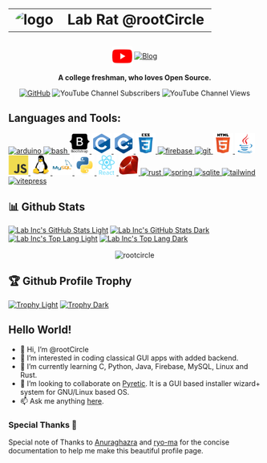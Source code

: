 <h1 align="center"> 
  <table>
    <tr>
      <td>
        <img style="border-radius: 100%;" alt="logo" src="https://avatars.githubusercontent.com/u/35325046?v=4" height="120">
      </td>
      <td>
        Lab Rat @rootCircle
      </td>
    </tr>
  </table>
</h1>
<div align="center">
<a href="https://www.youtube.com/@12thprogrammr99"><img align="center" src="https://github.com/rootCircle/rootCircle/raw/main/res/youtube.png" alt="Youtube" height="40px"/></a>
<a href="https://rootcircle.github.io/blog/"><img align="center" src="https://github.com/rootCircle/rootCircle/raw/main/res/blogger.ico" alt="Blog" height="30px"/></a>
<!-- <a href="https://linkedin.com/"><img align="center" src="https://github.com/rootCircle/rootCircle/raw/main/res/linkedin.ico" alt="LinkedIn" height="30px"/></a> -->

<strong>A college freshman, who loves Open Source.</strong>

  <a href="https://github.com/rootCircle"><img src="https://img.shields.io/github/followers/rootCircle?label=follow&style=social" alt="GitHub"></a>
  <img src="https://img.shields.io/youtube/channel/subscribers/UC4vCUJ5_aMu7C3E4Vvw-lTA?style=social" alt="YouTube Channel Subscribers">
  <img src="https://img.shields.io/youtube/channel/views/UC4vCUJ5_aMu7C3E4Vvw-lTA?style=social" alt="YouTube Channel Views">
</div>

## Languages and Tools:
<p align="left"> <a href="https://www.arduino.cc/" target="_blank" rel="noreferrer"> <img src="https://cdn.worldvectorlogo.com/logos/arduino-1.svg" alt="arduino" width="40" height="40"/> </a> <a href="https://www.gnu.org/software/bash/" target="_blank" rel="noreferrer"> <img src="https://raw.githubusercontent.com/odb/official-bash-logo/master/assets/Logos/Icons/PNG/64x64.png" alt="bash" width="40" height="40"/> </a> <a href="https://getbootstrap.com" target="_blank" rel="noreferrer"> <img src="https://raw.githubusercontent.com/devicons/devicon/master/icons/bootstrap/bootstrap-plain-wordmark.svg" alt="bootstrap" width="40" height="40"/> </a> <a href="https://www.cprogramming.com/" target="_blank" rel="noreferrer"> <img src="https://raw.githubusercontent.com/devicons/devicon/master/icons/c/c-original.svg" alt="c" width="40" height="40"/> </a> <a href="https://www.w3schools.com/cpp/" target="_blank" rel="noreferrer"> <img src="https://raw.githubusercontent.com/devicons/devicon/master/icons/cplusplus/cplusplus-original.svg" alt="cplusplus" width="40" height="40"/> </a> <a href="https://www.w3schools.com/css/" target="_blank" rel="noreferrer"> <img src="https://raw.githubusercontent.com/devicons/devicon/master/icons/css3/css3-original-wordmark.svg" alt="css3" width="40" height="40"/> </a> <a href="https://firebase.google.com/" target="_blank" rel="noreferrer"> <img src="https://www.vectorlogo.zone/logos/firebase/firebase-icon.svg" alt="firebase" width="40" height="40"/> </a> <a href="https://git-scm.com/" target="_blank" rel="noreferrer"> <img src="https://www.vectorlogo.zone/logos/git-scm/git-scm-icon.svg" alt="git" width="40" height="40"/> </a> <a href="https://www.w3.org/html/" target="_blank" rel="noreferrer"> <img src="https://raw.githubusercontent.com/devicons/devicon/master/icons/html5/html5-original-wordmark.svg" alt="html5" width="40" height="40"/> </a> <a href="https://www.java.com" target="_blank" rel="noreferrer"> <img src="https://raw.githubusercontent.com/devicons/devicon/master/icons/java/java-original.svg" alt="java" width="40" height="40"/> </a> <a href="https://developer.mozilla.org/en-US/docs/Web/JavaScript" target="_blank" rel="noreferrer"> <img src="https://raw.githubusercontent.com/devicons/devicon/master/icons/javascript/javascript-original.svg" alt="javascript" width="40" height="40"/> </a> <a href="https://www.linux.org/" target="_blank" rel="noreferrer"> <img src="https://raw.githubusercontent.com/devicons/devicon/master/icons/linux/linux-original.svg" alt="linux" width="40" height="40"/> </a> <a href="https://www.mysql.com/" target="_blank" rel="noreferrer"> <img src="https://raw.githubusercontent.com/devicons/devicon/master/icons/mysql/mysql-original-wordmark.svg" alt="mysql" width="40" height="40"/> </a> <a href="https://www.python.org" target="_blank" rel="noreferrer"> <img src="https://raw.githubusercontent.com/devicons/devicon/master/icons/python/python-original.svg" alt="python" width="40" height="40"/> </a> <a href="https://reactjs.org/" target="_blank" rel="noreferrer"> <img src="https://raw.githubusercontent.com/devicons/devicon/master/icons/react/react-original-wordmark.svg" alt="react" width="40" height="40"/> </a> <a href="https://www.ruby-lang.org/en/" target="_blank" rel="noreferrer"> <img src="https://raw.githubusercontent.com/devicons/devicon/master/icons/ruby/ruby-original.svg" alt="ruby" width="40" height="40"/> </a> <a href="https://www.rust-lang.org" target="_blank" rel="noreferrer"> <img src="https://img.icons8.com/?size=512&id=t7vIvDXazOGO&format=png" alt="rust" width="40" height="40"/> </a> <a href="https://spring.io/" target="_blank" rel="noreferrer"> <img src="https://www.vectorlogo.zone/logos/springio/springio-icon.svg" alt="spring" width="40" height="40"/> </a> <a href="https://www.sqlite.org/" target="_blank" rel="noreferrer"> <img src="https://www.vectorlogo.zone/logos/sqlite/sqlite-icon.svg" alt="sqlite" width="40" height="40"/> </a> <a href="https://tailwindcss.com/" target="_blank" rel="noreferrer"> <img src="https://www.vectorlogo.zone/logos/tailwindcss/tailwindcss-icon.svg" alt="tailwind" width="40" height="40"/> </a> <a href="https://vitepress.dev/" target="_blank" rel="noreferrer"> <img src="https://raw.githubusercontent.com/AliasIO/wappalyzer/master/src/drivers/webextension/images/icons/VuePress.svg" alt="vitepress" width="40" height="40"/> </a> </p>

## 📊 Github Stats
<!-- Github Stats -->
[![Lab Inc's GitHub Stats Light](https://github-readme-stats.vercel.app/api?username=rootCircle&count_private=true&show_icons=true&theme=buefy&hide_border=true#gh-light-mode-only)](https://github.com/rootCircle/#gh-light-mode-only) 
[![Lab Inc's GitHub Stats Dark](https://github-readme-stats.vercel.app/api?username=rootCircle&count_private=true&show_icons=true&theme=radical&hide_border=true#gh-dark-mode-only)](https://github.com/rootCircle/#gh-dark-mode-only) 
<span></span> 
[![Lab Inc's Top Lang Light](https://github-readme-stats.vercel.app/api/top-langs/?username=rootCircle&langs_count=8&count_private=true&layout=compact&theme=buefy&hide_border=true#gh-light-mode-only)](https://github.com/rootCircle/#gh-light-mode-only) 
[![Lab Inc's Top Lang Dark](https://github-readme-stats.vercel.app/api/top-langs/?username=rootCircle&langs_count=8&count_private=true&layout=compact&theme=radical&hide_border=true#gh-dark-mode-only)](https://github.com/rootCircle/#gh-dark-mode-only)
<p align="center"><img align="center" src="https://github-readme-streak-stats.herokuapp.com/?user=rootcircle&theme=dark" alt="rootcircle" /></p>

<!-- ![Lab Inc's Wakatime Stats](https://github-readme-stats.vercel.app/api/wakatime?username=rootCircle) -->

<!-- Trophies -->
## 🏆 Github Profile Trophy
[![Trophy Light](https://github-profile-trophy.vercel.app/?username=rootCircle&theme=flat&column=-1&margin-w=15&margin-h=15&rank=-?&no-frame=true#gh-light-mode-only)](https://github.com/rootCircle/rootCircle#gh-light-mode-only)
[![Trophy Dark](https://github-profile-trophy.vercel.app/?username=rootCircle&theme=radical&column=-1&margin-w=15&margin-h=15&rank=-?&no-frame=true#gh-dark-mode-only)](https://github.com/rootCircle/rootCircle#gh-dark-mode-only)


## Hello World!
- 👋 Hi, I’m @rootCircle
- 👀 I’m interested in coding classical GUI apps with added backend.
- 🌱 I’m currently learning C, Python, Java, Firebase, MySQL, Linux and Rust.
- 💞️ I’m looking to collaborate on [Pyretic](https://github.com/rootCircle/Pyretic). It is a GUI based installer wizard+ system for GNU/Linux based OS.
- 📫 Ask me anything [here](https://github.com/rootCircle/rootCircle/issues).

### Special Thanks 💙
Special note of Thanks to [Anuraghazra](https://github.com/anuraghazra/github-readme-stats) and [ryo-ma](https://github.com/ryo-ma/github-profile-trophy) for the concise documentation to help me make this beautiful profile page.




